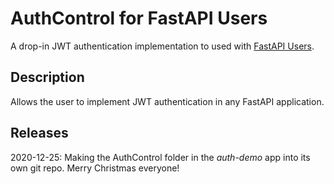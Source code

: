 # AuthControl for FastAPI Users

A drop-in JWT authentication implementation to used with [FastAPI Users](https://frankie567.github.io/fastapi-users/).

## Description

Allows the user to implement JWT authentication in any FastAPI application.

## Releases

2020-12-25: Making the AuthControl folder in the *auth-demo* app into its own git repo. Merry Christmas everyone!


